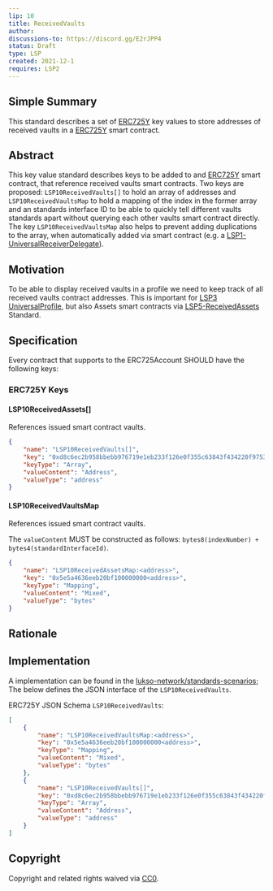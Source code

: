 ```yaml
---
lip: 10
title: ReceivedVaults
author: 
discussions-to: https://discord.gg/E2rJPP4
status: Draft
type: LSP
created: 2021-12-1
requires: LSP2
---
```


## Simple Summary
This standard describes a set of [ERC725Y](https://github.com/ethereum/EIPs/blob/master/EIPS/eip-725.md) key values to store addresses of received vaults in a [ERC725Y](https://github.com/ethereum/EIPs/blob/master/EIPS/eip-725.md) smart contract.

## Abstract
This key value standard describes keys to be added to and [ERC725Y](https://github.com/ethereum/EIPs/blob/master/EIPS/eip-725.md) smart contract, that reference received vaults smart contracts. Two keys are proposed: `LSP10ReceivedVaults[]` to hold an array of addresses and `LSP10ReceivedVaultsMap` to hold a mapping of the index in the former array and an standards interface ID to be able to quickly tell different vaults standards apart without querying each other vaults smart contract directly. The key `LSP10ReceivedVaultsMap` also helps to prevent adding duplications to the array, when automatically added via smart contract (e.g. a [LSP1-UniversalReceiverDelegate](https://github.com/lukso-network/LIPs/blob/master/LSPs/LSP-1-UniversalReceiver.md)).

## Motivation
To be able to display received vaults in a profile we need to keep track of all received vaults contract addresses. This is important for [LSP3 UniversalProfile](https://github.com/lukso-network/LIPs/blob/master/LSPs/LSP-3-UniversalProfile.md), but also Assets smart contracts via [LSP5-ReceivedAssets](https://github.com/lukso-network/LIPs/blob/master/LSPs/LSP-5-ReceivedAssets.md) Standard.

## Specification

Every contract that supports to the ERC725Account SHOULD have the following keys:

### ERC725Y Keys


#### LSP10ReceivedAssets[]

References issued smart contract vaults.

```json
{
    "name": "LSP10ReceivedVaults[]",
    "key": "0xd8c6ec2b958bbebb976719e1eb233f126e0f355c63843f434220f9753b5ca9e5",
    "keyType": "Array",
    "valueContent": "Address",
    "valueType": "address"
}
```


#### LSP10ReceivedVaultsMap

References issued smart contract vaults.

The `valueContent` MUST be constructed as follows: `bytes8(indexNumber) + bytes4(standardInterfaceId)`. 

```json
{
    "name": "LSP10ReceivedAssetsMap:<address>",
    "key": "0x5e5a4636eeb20bf100000000<address>",
    "keyType": "Mapping",
    "valueContent": "Mixed",
    "valueType": "bytes"
}
```

## Rationale

## Implementation

A implementation can be found in the [lukso-network/standards-scenarios](https://github.com/lukso-network/standards-scenarios/blob/master/contracts/XXX);
The below defines the JSON interface of the `LSP10ReceivedVaults`.

ERC725Y JSON Schema `LSP10ReceivedVaults`:
```json
[
    {
        "name": "LSP10ReceivedVaultsMap:<address>",
        "key": "0x5e5a4636eeb20bf100000000<address>",
        "keyType": "Mapping",
        "valueContent": "Mixed",
        "valueType": "bytes"
    },
    {
        "name": "LSP10ReceivedVaults[]",
        "key": "0xd8c6ec2b958bbebb976719e1eb233f126e0f355c63843f434220f9753b5ca9e5",
        "keyType": "Array",
        "valueContent": "Address",
        "valueType": "address"
    }
]
```

## Copyright
Copyright and related rights waived via [CC0](https://creativecommons.org/publicdomain/zero/1.0/).

